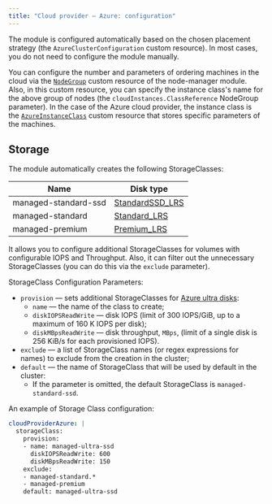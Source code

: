 ```yaml
---
title: "Cloud provider — Azure: configuration"
---
```


The module is configured automatically based on the chosen placement strategy (the `AzureClusterConfiguration` custom resource). In most cases, you do not need to configure the module manually.

You can configure the number and parameters of ordering machines in the cloud via the [`NodeGroup`](../../modules/040-node-manager/cr.html#nodegroup) custom resource of the node-manager module. Also, in this custom resource, you can specify the instance class's name for the above group of nodes (the `cloudInstances.ClassReference` NodeGroup parameter). In the case of the Azure cloud provider, the instance class is the [`AzureInstanceClass`](cr.html#azureinstanceclass) custom resource that stores specific parameters of the machines.

## Storage

The module automatically creates the following StorageClasses:

| Name | Disk type |
|---|---|
|managed-standard-ssd|[StandardSSD_LRS](https://docs.microsoft.com/en-us/azure/virtual-machines/disks-types#standard-ssd)|
|managed-standard|[Standard_LRS](https://docs.microsoft.com/en-us/azure/virtual-machines/disks-types#standard-hdd)|
|managed-premium|[Premium_LRS](https://docs.microsoft.com/en-us/azure/virtual-machines/disks-types#premium-ssd)|

It allows you to configure additional StorageClasses for volumes with configurable IOPS and Throughput. Also, it can filter out the unnecessary StorageClasses (you can do this via the `exclude` parameter).

StorageClass Configuration Parameters:

* `provision` — sets additional StorageClasses for [Azure ultra disks](https://docs.microsoft.com/en-us/azure/virtual-machines/disks-types#ultra-disk):
  * `name` — the name of the class to create;
  * `diskIOPSReadWrite` — disk IOPS (limit of 300 IOPS/GiB, up to a maximum of 160 K IOPS per disk);
  * `diskMBpsReadWrite` — disk throughput, `MBps`, (limit of a single disk is 256 KiB/s for each provisioned IOPS).
* `exclude` — a list of StorageClass names (or regex expressions for names) to exclude from the creation in the cluster;
* `default` — the name of StorageClass that will be used by default in the cluster:
  * If the parameter is omitted, the default StorageClass is `managed-standard-ssd`.

An example of Storage Class configuration:

```yaml
cloudProviderAzure: |
  storageClass:
    provision:
    - name: managed-ultra-ssd
      diskIOPSReadWrite: 600
      diskMBpsReadWrite: 150
    exclude:
    - managed-standard.*
    - managed-premium
    default: managed-ultra-ssd
```
